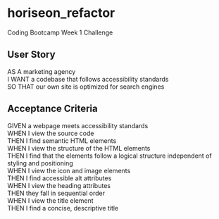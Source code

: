 # horiseon_refactor

Coding Bootcamp Week 1 Challenge

## User Story

AS A marketing agency<br>
I WANT a codebase that follows accessibility standards<br>
SO THAT our own site is optimized for search engines<br>

## Acceptance Criteria

GIVEN a webpage meets accessibility standards<br>
WHEN I view the source code<br>
THEN I find semantic HTML elements<br>
WHEN I view the structure of the HTML elements<br>
THEN I find that the elements follow a logical structure independent of styling and positioning<br>
WHEN I view the icon and image elements<br>
THEN I find accessible alt attributes<br>
WHEN I view the heading attributes<br>
THEN they fall in sequential order<br>
WHEN I view the title element<br>
THEN I find a concise, descriptive title
